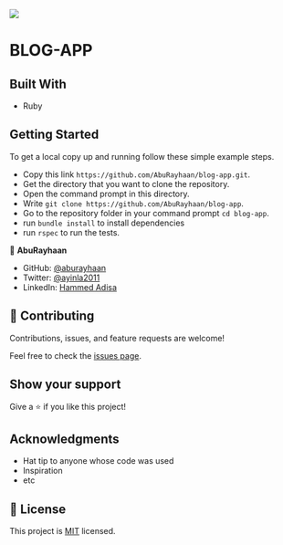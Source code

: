 ![](https://img.shields.io/badge/Microverse-blueviolet)

# BLOG-APP

## Built With

- Ruby

## Getting Started

To get a local copy up and running follow these simple example steps.

- Copy this link `https://github.com/AbuRayhaan/blog-app.git`.
- Get the directory that you want to clone the repository.
- Open the command prompt in this directory.
- Write `git clone https://github.com/AbuRayhaan/blog-app`.
- Go to the repository folder in your command prompt `cd blog-app`.
- run `bundle install` to install dependencies
- run `rspec` to run the tests.

👤 **AbuRayhaan**

- GitHub: [@aburayhaan](https://github.com/AbuRayhaan)
- Twitter: [@ayinla2011](https://twitter.com/Ayinla2011)
- LinkedIn: [Hammed Adisa](https://www.linkedin.com/in/hammed-adisa)

## 🤝 Contributing

Contributions, issues, and feature requests are welcome!

Feel free to check the [issues page](../../issues/).

## Show your support

Give a ⭐️ if you like this project!

## Acknowledgments

- Hat tip to anyone whose code was used
- Inspiration
- etc

## 📝 License

This project is [MIT](./MIT.md) licensed.
